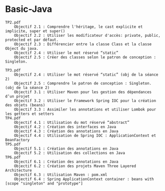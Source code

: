 # Basic-Java

	TP2.pdf
		Objectif 2.1 : Comprendre l'héritage, le cast explicite et implicite, super et super()
		Objectif 2.2 : Utiliser les modificateur d'accès: private, public, protected et par défaut.
		Objectif 2.3 : Différencier entre la classe Class et la classe Object du java.
		Objectif 2.4 : Utiliser le mot réservé “static”
		Objectif 2.5 : Créer des classes selon le patron de conception : Singleton.
	
	TP3.pdf
		Objectif 2.4 : Utiliser le mot réservé “static” (obj de la séance 2)
		Objectif 2.5 : Comprendre le patron de conception : Singleton. (obj de la séance 2)
		Objectif 3.1 : Utiliser Maven pour les gestion des dépendances d’un projet
		Objectif 3.2 : Utiliser le Framework Spring IOC pour la création des objets (beans)
		Objectif 3.3 : Assimiler les annotations et utiliser Lombok pour les getters et setters
	TP4.pdf
		Objectif 4.1 : Utilisation du mot réservé “abstract”
		Objectif 4.2 : Création des interfaces en Java
		Objectif 4.3 : Création des annotations en Java
		Objectif 4.4 : Utilisation de Spring IOC : ApplicationContext et BeanFactory
	TP5.pdf
		Objectif 5.1 : Création des annotations en Java
		Objectif 5.2 : Utilisation des collections en Java
	TP6.pdf
		Objectif 6.1 : Création des annotations en Java
		Objectif 6.2 : Création des projets Maven Three Layered Architecture
		Objectif 6.3 : Utilisation Maven : pom.xml 
		Objectif 6.4 : Spring ApplicationContext container : beans with [scope "singleton" and "prototype"]

